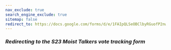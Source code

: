 ```yaml
---
nav_exclude: true
search_engine_exclude: true
sitemap: false
redirect_to: https://docs.google.com/forms/d/e/1FAIpQLSeOBClbyRGuofP2nwVNPWHntyahd5CU--mYl6k1MASk3CdOZg/viewform?usp=sf_link
---
```


### ***Redirecting to the S23 Moist Talkers vote tracking form***
